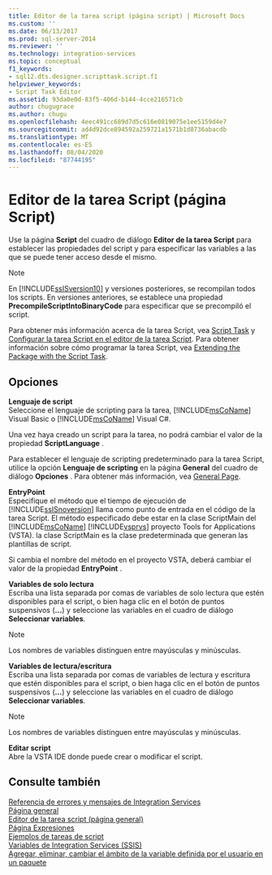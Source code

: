 ```yaml
---
title: Editor de la tarea script (página script) | Microsoft Docs
ms.custom: ''
ms.date: 06/13/2017
ms.prod: sql-server-2014
ms.reviewer: ''
ms.technology: integration-services
ms.topic: conceptual
f1_keywords:
- sql12.dts.designer.scripttask.script.f1
helpviewer_keywords:
- Script Task Editor
ms.assetid: 93da0e0d-83f5-406d-b144-4cce216571cb
author: chugugrace
ms.author: chugu
ms.openlocfilehash: 4eec491cc689d7d5c616e0819075e1ee5159d4e7
ms.sourcegitcommit: ad4d92dce894592a259721a1571b1d8736abacdb
ms.translationtype: MT
ms.contentlocale: es-ES
ms.lasthandoff: 08/04/2020
ms.locfileid: "87744195"
---
```

# <a name="script-task-editor-script-page"></a>Editor de la tarea Script (página Script)
  Use la página **Script** del cuadro de diálogo **Editor de la tarea Script** para establecer las propiedades del script y para especificar las variables a las que se puede tener acceso desde el mismo.  
  
> [!NOTE]  
>  En [!INCLUDE[ssISversion10](../includes/ssisversion10-md.md)] y versiones posteriores, se recompilan todos los scripts. En versiones anteriores, se establece una propiedad **PrecompileScriptIntoBinaryCode** para especificar que se precompiló el script.  
  
 Para obtener más información acerca de la tarea Script, vea [Script Task](control-flow/script-task.md) y [Configurar la tarea Script en el editor de la tarea Script](extending-packages-scripting/task/configuring-the-script-task-in-the-script-task-editor.md). Para obtener información sobre cómo programar la tarea Script, vea [Extending the Package with the Script Task](extending-packages-scripting/task/extending-the-package-with-the-script-task.md).  
  
## <a name="options"></a>Opciones  
 **Lenguaje de script**  
 Seleccione el lenguaje de scripting para la tarea, [!INCLUDE[msCoName](../includes/msconame-md.md)] Visual Basic o [!INCLUDE[msCoName](../includes/msconame-md.md)] Visual C#.  
  
 Una vez haya creado un script para la tarea, no podrá cambiar el valor de la propiedad **ScriptLanguage** .  
  
 Para establecer el lenguaje de scripting predeterminado para la tarea Script, utilice la opción **Lenguaje de scripting** en la página **General** del cuadro de diálogo **Opciones** . Para obtener más información, vea [General Page](general-page-of-integration-services-designers-options.md).  
  
 **EntryPoint**  
 Especifique el método que el tiempo de ejecución de [!INCLUDE[ssISnoversion](../includes/ssisnoversion-md.md)] llama como punto de entrada en el código de la tarea Script. El método especificado debe estar en la clase ScriptMain del [!INCLUDE[msCoName](../includes/msconame-md.md)] [!INCLUDE[vsprvs](../includes/vsprvs-md.md)] proyecto Tools for Applications (VSTA). la clase ScriptMain es la clase predeterminada que generan las plantillas de script.  
  
 Si cambia el nombre del método en el proyecto VSTA, deberá cambiar el valor de la propiedad **EntryPoint** .  
  
 **Variables de solo lectura**  
 Escriba una lista separada por comas de variables de solo lectura que estén disponibles para el script, o bien haga clic en el botón de puntos suspensivos (**…**) y seleccione las variables en el cuadro de diálogo **Seleccionar variables**.  
  
> [!NOTE]  
>  Los nombres de variables distinguen entre mayúsculas y minúsculas.  
  
 **Variables de lectura/escritura**  
 Escriba una lista separada por comas de variables de lectura y escritura que estén disponibles para el script, o bien haga clic en el botón de puntos suspensivos (**…**) y seleccione las variables en el cuadro de diálogo **Seleccionar variables**.  
  
> [!NOTE]  
>  Los nombres de variables distinguen entre mayúsculas y minúsculas.  
  
 **Editar script**  
 Abre la VSTA IDE donde puede crear o modificar el script.  
  
## <a name="see-also"></a>Consulte también  
 [Referencia de errores y mensajes de Integration Services](../../2014/integration-services/integration-services-error-and-message-reference.md)   
 [Página general](general-page-of-integration-services-designers-options.md)   
 [Editor de la tarea script &#40;página general&#41;](../../2014/integration-services/script-task-editor-general-page.md)   
 [Página Expresiones](expressions/expressions-page.md)   
 [Ejemplos de tareas de script](extending-packages-scripting-task-examples/script-task-examples.md)   
 [Variables de Integration Services &#40;SSIS&#41;](integration-services-ssis-variables.md)   
 [Agregar, eliminar, cambiar el ámbito de la variable definida por el usuario en un paquete](../../2014/integration-services/add-delete-change-scope-of-user-defined-variable-in-a-package.md)  
  
  

